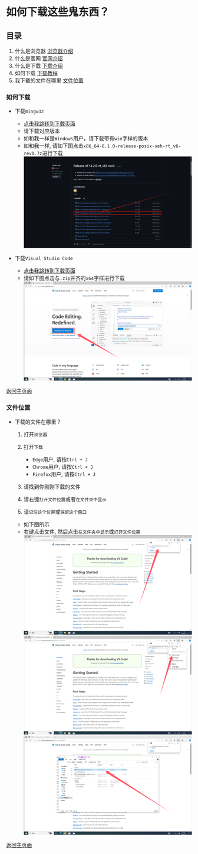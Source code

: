 # 如何下载这些鬼东西？

## 目录

1. 什么是浏览器 [浏览器介绍](./Crap.MD/#什么是浏览器)
2. 什么是官网 [官网介绍](./Crap.MD/#什么是官网)
3. 什么是下载 [下载介绍](./Crap.MD/#什么是下载)
4. 如何下载 [下载教程](#如何下载)
5. 我下载的文件在哪里 [文件位置](#文件位置)

### 如何下载

* 下载`mingw32`

  * [点击我跳转到下载页面](<https://github.com/niXman/mingw-builds-binaries/releases>)
  * 请下载对应版本
  * 如和我一样是`Windows`用户，请下载带有`win`字样的版本
  * 如和我一样, 请如下图点击`x86_64-8.1.0-release-posix-seh-rt_v6-rev0.7z`进行下载  
      ![MSVCDP](./images/MSVCDownloadPage.png)

* 下载`Visual Studio Code`
  * [点击我跳转到下载页面](<https://code.visualstudio.com/>)
  * 请如下图点击与`.zip`并齐的`x64`字样进行下载
  ![VSCIDP](./images/VSCDownloadPage.png)

[返回主页面](./README.MD/#下载教程)

### 文件位置

* 下载的文件在哪里？

  1. 打开`浏览器`
  2. 打开`下载`
      * `Edge`用户, 请按`Ctrl + J`
      * `Chrome`用户, 请按`Ctrl + J`
      * `Firefox`用户, 请按`Ctrl + J`

  3. 请找到你刚刚下载的文件
  4. 请右键`打开文件位置`或者`在文件夹中显示`
  5. 请`记住这个位置`或`保留这个窗口`

  * 如下图所示
  * 右键点击文件, 然后点击`在文件夹中显示`或`打开文件位置`
  ![RightClickDownload](./images/RightClickDownload.png)
  ![ShowInFolder](./images/ShowInFolder.png)
  ![OpenInFolderpng](./images/OpenInFolder.png)

[返回主页面](./README.MD/#下载教程)
